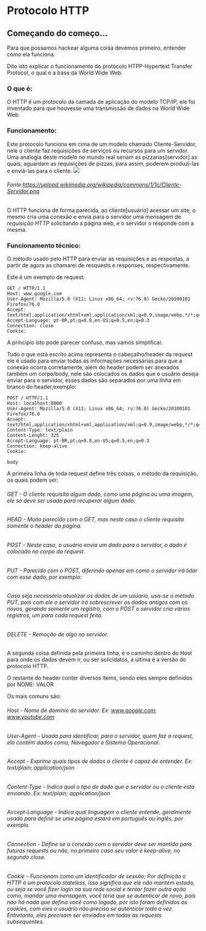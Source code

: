 # Protocolo HTTP
## Começando do começo...
Para que possamos hackear alguma coisa devemos primeiro, entender como ela funciona.

Dito isto explicar o funcionamento do protocolo HTPP-Hypertext Transfer Protocol, o qual é a base da World Wide Web.
### O que é:
O HTTP é um protocolo da camada de aplicação do modelo TCP/IP, ele foi inventado para que houvesse uma transmissão de dados na World Wide Web.
### Funcionamento:
Este protocolo funciona em cima de um modelo chamado Cliente-Servidor, nele o cliente faz requisições de serviços ou recursos para um servidor. Uma analogia deste modelo no mundo real seriam as pizzarias[servidor] as quais, aguardam as requisições de pizzas, para assim, poderem produzi-las e enviá-las para o cliente.
![](https://upload.wikimedia.org/wikipedia/commons/1/1c/Cliente-Servidor.png)
###### Fonte:https://upload.wikimedia.org/wikipedia/commons/1/1c/Cliente-Servidor.png

 O HTTP funciona de forma parecida, ao cliente[usuário] acessar um site, o mesmo cria uma conexão e envia para o servidor uma mensagem de *requisição HTTP* solicitando a página web, e o servidor o responde com a mesma.
### Funcionamento técnico:
 O método usado pelo HTTP para enviar as requisições e as respostas, a partir de agora as chamarei de resquests e responses, respectivamente.
 
 Este é um exemplo de request:
```
GET / HTTP/1.1
Host: www.google.com
User-Agent: Mozilla/5.0 (X11; Linux x86_64; rv:76.0) Gecko/20100101 Firefox/76.0
Accept: text/html,application/xhtml+xml,application/xml;q=0.9,image/webp,*/*;q=0.8
Accept-Language: pt-BR,pt;q=0.8,en-US;q=0.5,en;q=0.3
Connection: close
Cookie: 
```
A princípio isto pode parecer confuso, mas vamos simplificar. 

Tudo o que está escrito acima representa o cabeçalho/header da request ele é usado para enviar todas as informações necessárias para que a conexão ocorra corretamente, além do header podem ser anexados também um corpo/body, nele são colocados os dados que o usuário deseja enviar para o servidor, esses dados são separados por uma linha em branco do header,exemplo:
```
POST / HTTP/1.1 
Host: localhost:8000
User-Agent: Mozilla/5.0 (X11; Linux x86_64; rv:76.0) Gecko/20100101 Firefox/76.0
Accept: text/html,application/xhtml+xml,application/xml;q=0.9,image/webp,*/*;q=0.8
Content-Type: text/plain
Content-Lenght: 325
Accept-Language: pt-BR,pt;q=0.8,en-US;q=0.5,en;q=0.3
Connection: keep-alive
Cookie: 

body
```
A primeira linha de toda request define três coisas, o método da requisição, os quais podem ser:

###### GET - O cliente requisita algum dado, como uma página ou uma imagem, ele só deve ser usado para recuperar algum dado.
###### HEAD - Muito parecido com o GET, mas neste caso o cliente requisita somente o header da página.
###### POST - Neste caso, o usuário envia um dado para o servidor, o dado é colocado no corpo da request.
###### PUT - Parecido com o POST, diferindo apenas em como o servidor irá lidar com esse dado, por exemplo:
###### Caso seja necessário atualizar os dados de um usúario, usa-se o método PUT, pois com ele o servidor irá sobrescrever os dados antigos com os novos, gerando somente um registro, com o POST o servidor cria vários registros, um para cada request feita.
###### DELETE - Remoção de algo no servidor.
A segunda coisa definida pela primeira linha, é o caminho dentro do Host para onde os dados devem ir, ou ser solicidatos, a última é a versão do protocolo HTTP.

O restante do header conter diversos items, sendo eles sempre definidos por NOME: VALOR

Os mais comuns são:
 
###### Host - Nome de domínio do servidor. Ex: www.google.com; www.youtube.com
###### User-Agent - Usada para identificar, para o servidor, quem faz a request, ela contém dados como, Navegador e Sistema Operacional.
###### Accept - Exprime quais tipos de dados o cliente é capaz de entender. Ex: text/plain; application/json
###### Content-Type - Indica qual o tipo de dado que o servidor ou o cliente esta enviando. Ex: text/plain; application/json
###### Accept-Language - Indica qual linguagem o cliente entende, geralmente usado para definir se uma página estará em português ou inglês, por exemplo.
###### Connection - Define se a conexão com o servidor deve ser mantida para futuras requests ou não, no primeiro caso seu valor é keep-alive, no segundo close.
###### Cookie - Funcionam como um identificador de sessão; Por definição o HTTP é um protocolo stateless, isso significa que ele não mantém estado, ou seja se você fizer login na sua rede social e tentar fazer outra ação como, mandar uma mensagem, você teria que se autenticar de novo, pois nao há nada que defina você como logado, por isto foram definidos os cookies, com eles o usuário não precisa se autenticar toda a vez. Entretanto, eles precisam ser enviados em todas as requests subsequentes.